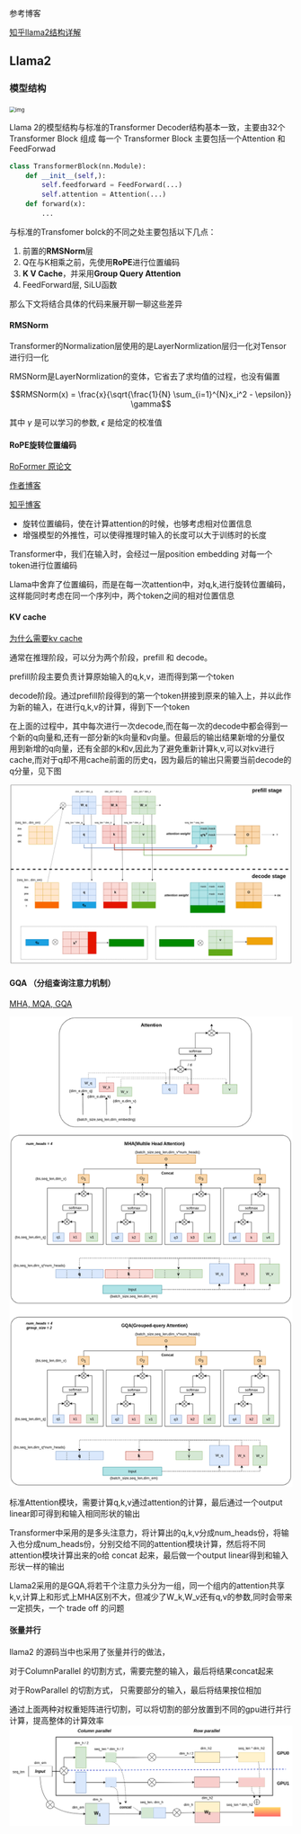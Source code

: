 参考博客

[知乎llama2结构详解](https://zhuanlan.zhihu.com/p/649756898)

## Llama2

### 模型结构

<img src="https://pic4.zhimg.com/80/v2-c9b10194c5e0aa9777afa984063e7ff3_720w.webp" alt="img" style="zoom: 67%;" />

Llama 2的模型结构与标准的Transformer Decoder结构基本一致，主要由32个 Transformer Block 组成
每一个 Transformer Block 主要包括一个Attention 和 FeedForwad

```python
class TransformerBlock(nn.Module):
    def __init__(self,):
        self.feedforward = FeedForward(...)
        self.attention = Attention(...)
    def forward(x):
        ...
```

与标准的Transfomer bolck的不同之处主要包括以下几点：

1. 前置的**RMSNorm**层
2. Q在与K相乘之前，先使用**RoPE**进行位置编码
3. **K V Cache**，并采用**Group Query Attention**
4. FeedForward层, SiLU函数

那么下文将结合具体的代码来展开聊一聊这些差异

#### RMSNorm

Transformer的Normalization层使用的是LayerNormlization层归一化对Tensor进行归一化

RMSNorm是LayerNormlization的变体，它省去了求均值的过程，也没有偏置  

$$RMSNorm(x) = \frac{x}{\sqrt{\frac{1}{N} \sum_{i=1}^{N}x_i^2 - \epsilon}} \gamma$$

其中 $\gamma$ 是可以学习的参数, $\epsilon$ 是给定的校准值

#### RoPE旋转位置编码

[RoFormer 原论文](https://arxiv.org/pdf/2104.09864)

[作者博客](https://spaces.ac.cn/archives/8265/comment-page-1)

[知乎博客](https://zhuanlan.zhihu.com/p/642884818)

- 旋转位置编码，使在计算attention的时候，也够考虑相对位置信息
- 增强模型的外推性，可以使得推理时输入的长度可以大于训练时的长度

Transformer中，我们在输入时，会经过一层position embedding 对每一个token进行位置编码

Llama中舍弃了位置编码，而是在每一次attention中，对q,k,进行旋转位置编码，这样能同时考虑在同一个序列中，两个token之间的相对位置信息

#### KV cache

[为什么需要kv cache](https://blog.csdn.net/ningyanggege/article/details/134564203)

通常在推理阶段，可以分为两个阶段，prefill 和 decode。

prefill阶段主要负责计算原始输入的q,k,v，进而得到第一个token

decode阶段。通过prefill阶段得到的第一个token拼接到原来的输入上，并以此作为新的输入，在进行q,k,v的计算，得到下一个token

在上面的过程中，其中每次进行一次decode,而在每一次的decode中都会得到一个新的q向量和,还有一部分新的k向量和v向量。但最后的输出结果新增的分量仅用到新增的q向量，还有全部的k和v,因此为了避免重新计算k,v,可以对kv进行cache,而对于q却不用cache前面的历史q，因为最后的输出只需要当前decode的q分量，见下图

![kv cache](../assets/kv%20cache.png)

#### GQA （分组查询注意力机制）

[MHA, MQA, GQA](https://mp.weixin.qq.com/s/_4OxoRLxhOcjGf0Q4Tvp2Q)

![GQA](../assets/MHA.png)

标准Attention模块，需要计算q,k,v通过attention的计算，最后通过一个output linear即可得到和输入相同形状的输出

Transformer中采用的是多头注意力，将计算出的q,k,v分成num_heads份，将输入也分成num_heads份，分别交给不同的attention模块计算，然后将不同attention模块计算出来的o给 concat 起来，最后做一个output linear得到和输入形状一样的输出

Llama2采用的是GQA,将若干个注意力头分为一组，同一个组内的attention共享k,v,计算上和形式上MHA区别不大，但减少了W_k,W_v还有q,v的参数,同时会带来一定损失，一个 trade off 的问题

#### 张量并行

llama2 的源码当中也采用了张量并行的做法，

对于ColumnParallel 的切割方式，需要完整的输入，最后将结果concat起来

对于RowParallel 的切割方式， 只需要部分的输入，最后将结果按位相加

通过上面两种对权重矩阵进行切割，可以将切割的部分放置到不同的gpu进行并行计算，提高整体的计算效率
![tp](../assets/tp.png)
